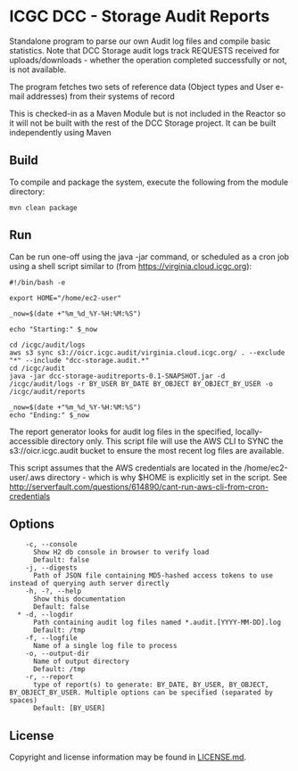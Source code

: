 # ICGC DCC - Storage Audit Reports

Standalone program to parse our own Audit log files and compile basic statistics. Note that DCC Storage audit logs track REQUESTS received for uploads/downloads - 
whether the operation completed successfully or not, is not available.  

The program fetches two sets of reference data (Object types and User e-mail addresses) from their systems of record

This is checked-in as a Maven Module but is not included in the Reactor so it will not be built with the rest of the DCC Storage project. It can be built independently using Maven


## Build

To compile and package the system, execute the following from the module directory:

```shell
mvn clean package
```

## Run

Can be run one-off using the java -jar command, or scheduled as a cron job using a shell script similar to (from https://virginia.cloud.icgc.org):

```
#!/bin/bash -e

export HOME="/home/ec2-user"

_now=$(date +"%m_%d_%Y-%H:%M:%S")

echo "Starting:" $_now

cd /icgc/audit/logs
aws s3 sync s3://oicr.icgc.audit/virginia.cloud.icgc.org/ . --exclude "*" --include "dcc-storage.audit.*"
cd /icgc/audit
java -jar dcc-storage-auditreports-0.1-SNAPSHOT.jar -d /icgc/audit/logs -r BY_USER BY_DATE BY_OBJECT BY_OBJECT_BY_USER -o /icgc/audit/reports

_now=$(date +"%m_%d_%Y-%H:%M:%S")
echo "Ending:" $_now
```

The report generator looks for audit log files in the specified, locally-accessible directory only. This script file will use the AWS CLI to SYNC 
the s3://oicr.icgc.audit bucket to ensure the most recent log files are available.

This script assumes that the AWS credentials are located in the /home/ec2-user/.aws directory - which is why $HOME is explicitly set in the script. 
See http://serverfault.com/questions/614890/cant-run-aws-cli-from-cron-credentials 

## Options
```
    -c, --console  
      Show H2 db console in browser to verify load  
      Default: false  
    -j, --digests  
      Path of JSON file containing MD5-hashed access tokens to use instead of querying auth server directly  
    -h, -?, --help  
      Show this documentation  
      Default: false  
  * -d, --logdir  
      Path containing audit log files named *.audit.[YYYY-MM-DD].log  
      Default: /tmp  
    -f, --logfile  
      Name of a single log file to process  
    -o, --output-dir  
      Name of output directory  
      Default: /tmp  
    -r, --report  
      type of report(s) to generate: BY_DATE, BY_USER, BY_OBJECT, BY_OBJECT_BY_USER. Multiple options can be specified (separated by spaces)  
      Default: [BY_USER]  
```
       
## License

Copyright and license information may be found in [LICENSE.md](LICENSE.md).

